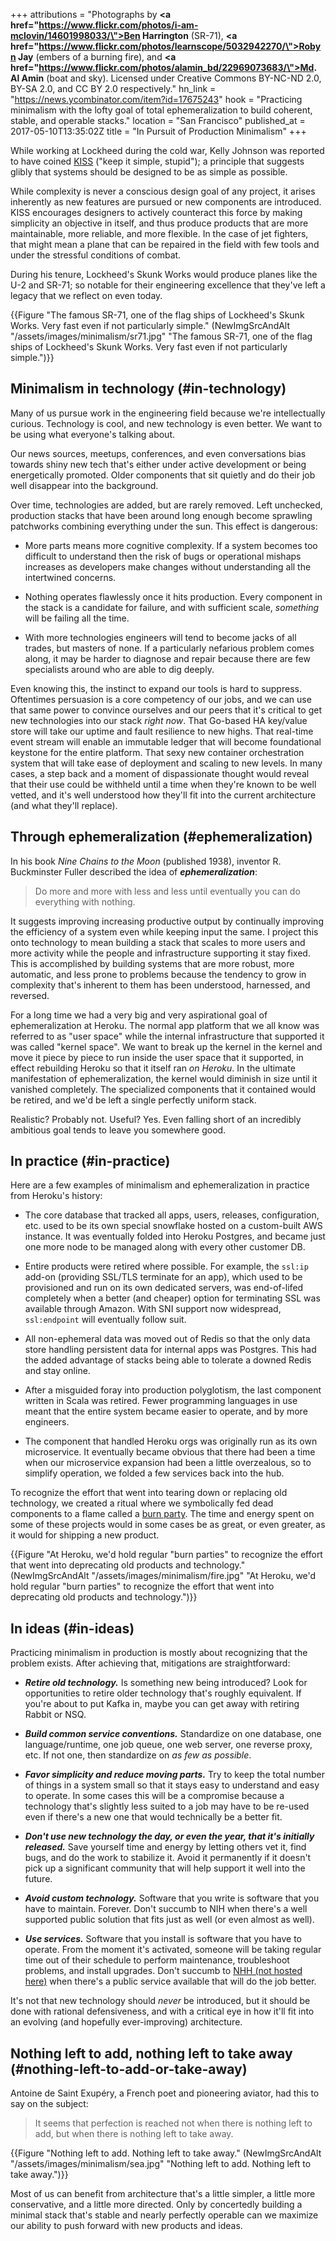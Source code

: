+++
attributions = "Photographs by <strong><a href=\"https://www.flickr.com/photos/i-am-mclovin/14601998033/\">Ben Harrington</a></strong> (SR-71), <strong><a href=\"https://www.flickr.com/photos/learnscope/5032942270/\">Robyn Jay</a></strong> (embers of a burning fire), and <strong><a href=\"https://www.flickr.com/photos/alamin_bd/22969073683/\">Md. Al Amin</a></strong> (boat and sky). Licensed under Creative Commons BY-NC-ND 2.0, BY-SA 2.0, and CC BY 2.0 respectively."
hn_link = "https://news.ycombinator.com/item?id=17675243"
hook = "Practicing minimalism with the lofty goal of total ephemeralization to build coherent, stable, and operable stacks."
location = "San Francisco"
published_at = 2017-05-10T13:35:02Z
title = "In Pursuit of Production Minimalism"
+++

While working at Lockheed during the cold war, Kelly
Johnson was reported to have coined [KISS][kiss] ("keep it
simple, stupid"); a principle that suggests glibly that
systems should be designed to be as simple as possible.

While complexity is never a conscious design goal of any
project, it arises inherently as new features are pursued
or new components are introduced. KISS encourages designers
to actively counteract this force by making simplicity an
objective in itself, and thus produce products that are
more maintainable, more reliable, and more flexible. In the
case of jet fighters, that might mean a plane that can be
repaired in the field with few tools and under the
stressful conditions of combat.

During his tenure, Lockheed's Skunk Works would produce
planes like the U-2 and SR-71; so notable for their
engineering excellence that they've left a legacy that we
reflect on even today.

{{Figure "The famous SR-71, one of the flag ships of Lockheed's Skunk Works. Very fast even if not particularly simple." (NewImgSrcAndAlt "/assets/images/minimalism/sr71.jpg" "The famous SR-71, one of the flag ships of Lockheed's Skunk Works. Very fast even if not particularly simple.")}}

## Minimalism in technology (#in-technology)

Many of us pursue work in the engineering field because
we're intellectually curious. Technology is cool, and new
technology is even better. We want to be using what
everyone's talking about.

Our news sources, meetups, conferences, and even
conversations bias towards shiny new tech that's either
under active development or being energetically promoted.
Older components that sit quietly and do their job well
disappear into the background.

Over time, technologies are added, but are rarely removed.
Left unchecked, production stacks that have been around
long enough become sprawling patchworks combining
everything under the sun. This effect is dangerous:

* More parts means more cognitive complexity. If a system
  becomes too difficult to understand then the risk of bugs
  or operational mishaps increases as developers make
  changes without understanding all the intertwined
  concerns.

* Nothing operates flawlessly once it hits production.
  Every component in the stack is a candidate for failure,
  and with sufficient scale, _something_ will be failing all
  the time.

* With more technologies engineers will tend to become
  jacks of all trades, but masters of none. If a
  particularly nefarious problem comes along, it may be
  harder to diagnose and repair because there are few
  specialists around who are able to dig deeply.

Even knowing this, the instinct to expand our tools is hard
to suppress. Oftentimes persuasion is a core competency of
our jobs, and we can use that same power to convince
ourselves and our peers that it's critical to get new
technologies into our stack _right now_. That Go-based HA
key/value store will take our uptime and fault resilience
to new highs. That real-time event stream will enable an
immutable ledger that will become foundational keystone for
the entire platform. That sexy new container orchestration
system that will take ease of deployment and scaling to new
levels. In many cases, a step back and a moment of
dispassionate thought would reveal that their use could be
withheld until a time when they're known to be well vetted,
and it's well understood how they'll fit into the current
architecture (and what they'll replace).

## Through ephemeralization (#ephemeralization)

In his book _Nine Chains to the Moon_ (published 1938),
inventor R. Buckminster Fuller described the idea of
***ephemeralization***:

> Do more and more with less and less until eventually you
> can do everything with nothing.

It suggests improving increasing productive output by
continually improving the efficiency of a system even while
keeping input the same. I project this onto technology to
mean building a stack that scales to more users and more
activity while the people and infrastructure supporting it
stay fixed. This is accomplished by building systems that
are more robust, more automatic, and less prone to problems
because the tendency to grow in complexity that's inherent
to them has been understood, harnessed, and reversed.

For a long time we had a very big and very aspirational
goal of ephemeralization at Heroku. The normal app platform
that we all know was referred to as "user space" while the
internal infrastructure that supported it was called
"kernel space". We want to break up the kernel in the
kernel and move it piece by piece to run inside the user
space that it supported, in effect rebuilding Heroku so
that it itself ran _on Heroku_. In the ultimate
manifestation of ephemeralization, the kernel would
diminish in size until it vanished completely. The
specialized components that it contained would be retired,
and we'd be left a single perfectly uniform stack.

Realistic? Probably not. Useful? Yes. Even falling short of
an incredibly ambitious goal tends to leave you somewhere
good.

## In practice (#in-practice)

Here are a few examples of minimalism and ephemeralization
in practice from Heroku's history:

* The core database that tracked all apps, users, releases,
  configuration, etc. used to be its own special snowflake
  hosted on a custom-built AWS instance. It was eventually
  folded into Heroku Postgres, and became just one more
  node to be managed along with every other customer DB.

* Entire products were retired where possible. For example,
  the `ssl:ip` add-on (providing SSL/TLS terminate for an
  app), which used to be provisioned and run on its own
  dedicated servers, was end-of-lifed completely when a
  better (and cheaper) option for terminating SSL was
  available through Amazon. With SNI support now
  widespread, `ssl:endpoint` will eventually follow suit.

* All non-ephemeral data was moved out of Redis so that the
  only data store handling persistent data for internal
  apps was Postgres. This had the added advantage of stacks
  being able to tolerate a downed Redis and stay online.

* After a misguided foray into production polyglotism, the
  last component written in Scala was retired. Fewer
  programming languages in use meant that the entire system
  became easier to operate, and by more engineers.

* The component that handled Heroku orgs was originally run
  as its own microservice. It eventually became obvious
  that there had been a time when our microservice
  expansion had been a little overzealous, so to simplify
  operation, we folded a few services back into the hub.

To recognize the effort that went into tearing down or
replacing old technology, we created a ritual where we
symbolically fed dead components to a flame called a [burn
party](/fragments/burn-parties). The time and energy spent
on some of these projects would in some cases be as great,
or even greater, as it would for shipping a new product.

{{Figure "At Heroku, we'd hold regular \"burn parties\" to recognize the effort that went into deprecating old products and technology." (NewImgSrcAndAlt "/assets/images/minimalism/fire.jpg" "At Heroku, we'd hold regular \"burn parties\" to recognize the effort that went into deprecating old products and technology.")}}

## In ideas (#in-ideas)

Practicing minimalism in production is mostly about
recognizing that the problem exists. After achieving that,
mitigations are straightforward:

* ***Retire old technology.*** Is something new being
  introduced? Look for opportunities to retire older
  technology that's roughly equivalent. If you're about to
  put Kafka in, maybe you can get away with retiring Rabbit
  or NSQ.

* ***Build common service conventions.*** Standardize on
  one database, one language/runtime, one job queue, one
  web server, one reverse proxy, etc. If not one, then
  standardize on _as few as possible_.

* ***Favor simplicity and reduce moving parts.*** Try to
  keep the total number of things in a system small so that
  it stays easy to understand and easy to operate. In some
  cases this will be a compromise because a technology
  that's slightly less suited to a job may have to be 
  re-used even if there's a new one that would technically 
  be a better fit.

* ***Don't use new technology the day, or even the year,
  that it's initially released.*** Save yourself time and
  energy by letting others vet it, find bugs, and do the
  work to stabilize it. Avoid it permanently if it doesn't
  pick up a significant community that will help support it
  well into the future.

* ***Avoid custom technology.*** Software that you write is
  software that you have to maintain. Forever. Don't
  succumb to NIH when there's a well supported public
  solution that fits just as well (or even almost as well).

* ***Use services.*** Software that you install is software
  that you have to operate. From the moment it's activated,
  someone will be taking regular time out of their schedule
  to perform maintenance, troubleshoot problems, and
  install upgrades. Don't succumb to [NHH (not hosted here)](/fragments/not-hosted-here)
  when there's a public service available that will do the
  job better.

It's not that new technology should _never_ be introduced,
but it should be done with rational defensiveness, and with
a critical eye in how it'll fit into an evolving (and
hopefully ever-improving) architecture.

## Nothing left to add, nothing left to take away (#nothing-left-to-add-or-take-away)

Antoine de Saint Exupéry, a French poet and pioneering
aviator, had this to say on the subject:

> It seems that perfection is reached not when there is
> nothing left to add, but when there is nothing left to
> take away.

{{Figure "Nothing left to add. Nothing left to take away." (NewImgSrcAndAlt "/assets/images/minimalism/sea.jpg" "Nothing left to add. Nothing left to take away.")}}

Most of us can benefit from architecture that's a little
simpler, a little more conservative, and a little more
directed. Only by concertedly building a minimal stack
that's stable and nearly perfectly operable can we maximize
our ability to push forward with new products and ideas.

[kiss]: https://en.wikipedia.org/wiki/KISS_principle
